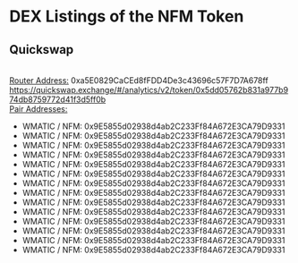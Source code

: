 # DEX Listings of the NFM Token

<h2>Quickswap</h2></br>
<u>Router Address:</u> 0xa5E0829CaCEd8fFDD4De3c43696c57F7D7A678ff</br>
<a href="https://quickswap.exchange/#/analytics/v2/token/0x5dd05762b831a977b974db8759772d41f3d5ff0b">https://quickswap.exchange/#/analytics/v2/token/0x5dd05762b831a977b974db8759772d41f3d5ff0b</a>
</br>
<u>Pair Addresses:</u>
<ul>
<li>WMATIC / NFM: 0x9E5855d02938d4ab2C233Ff84A672E3CA79D9331</li>
<li>WMATIC / NFM: 0x9E5855d02938d4ab2C233Ff84A672E3CA79D9331</li>
<li>WMATIC / NFM: 0x9E5855d02938d4ab2C233Ff84A672E3CA79D9331</li>
<li>WMATIC / NFM: 0x9E5855d02938d4ab2C233Ff84A672E3CA79D9331</li>
<li>WMATIC / NFM: 0x9E5855d02938d4ab2C233Ff84A672E3CA79D9331</li>
<li>WMATIC / NFM: 0x9E5855d02938d4ab2C233Ff84A672E3CA79D9331</li>
<li>WMATIC / NFM: 0x9E5855d02938d4ab2C233Ff84A672E3CA79D9331</li>
<li>WMATIC / NFM: 0x9E5855d02938d4ab2C233Ff84A672E3CA79D9331</li>
<li>WMATIC / NFM: 0x9E5855d02938d4ab2C233Ff84A672E3CA79D9331</li>
<li>WMATIC / NFM: 0x9E5855d02938d4ab2C233Ff84A672E3CA79D9331</li>
<li>WMATIC / NFM: 0x9E5855d02938d4ab2C233Ff84A672E3CA79D9331</li>
<li>WMATIC / NFM: 0x9E5855d02938d4ab2C233Ff84A672E3CA79D9331</li>
<li>WMATIC / NFM: 0x9E5855d02938d4ab2C233Ff84A672E3CA79D9331</li>
<li>WMATIC / NFM: 0x9E5855d02938d4ab2C233Ff84A672E3CA79D9331</li>
</ul>

